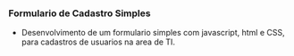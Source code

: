 ### Formulario de Cadastro Simples ###
* Desenvolvimento de um formulario simples com javascript, html e CSS, para cadastros de usuarios na area de TI.





